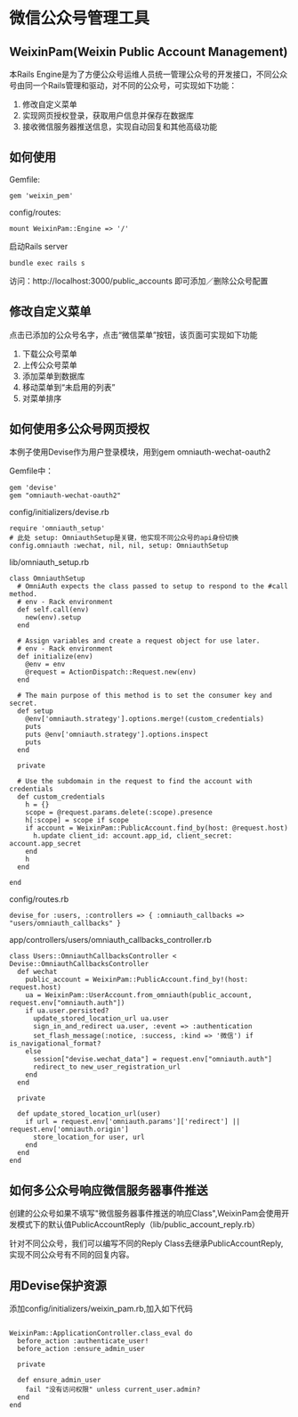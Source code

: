 # 微信公众号管理工具
## WeixinPam(Weixin Public Account Management)

本Rails Engine是为了方便公众号运维人员统一管理公众号的开发接口，不同公众号由同一个Rails管理和驱动，对不同的公众号，可实现如下功能：

1. 修改自定义菜单
2. 实现网页授权登录，获取用户信息并保存在数据库
3. 接收微信服务器推送信息，实现自动回复和其他高级功能

## 如何使用


Gemfile:

```
gem 'weixin_pem'
```

config/routes:

```
mount WeixinPam::Engine => '/'
```

启动Rails server

```
bundle exec rails s
```

访问：http://localhost:3000/public_accounts 即可添加／删除公众号配置


## 修改自定义菜单

点击已添加的公众号名字，点击“微信菜单”按钮，该页面可实现如下功能

1. 下载公众号菜单
2. 上传公众号菜单
3. 添加菜单到数据库
4. 移动菜单到“未启用的列表”
5. 对菜单排序

## 如何使用多公众号网页授权

本例子使用Devise作为用户登录模块，用到gem omniauth-wechat-oauth2

Gemfile中：

```
gem 'devise'
gem "omniauth-wechat-oauth2"
```
config/initializers/devise.rb

```
require 'omniauth_setup'
# 此处 setup: OmniauthSetup是关键，他实现不同公众号的api身份切换
config.omniauth :wechat, nil, nil, setup: OmniauthSetup
```

lib/omniauth_setup.rb

```
class OmniauthSetup
  # OmniAuth expects the class passed to setup to respond to the #call method.
  # env - Rack environment
  def self.call(env)
    new(env).setup
  end

  # Assign variables and create a request object for use later.
  # env - Rack environment
  def initialize(env)
    @env = env
    @request = ActionDispatch::Request.new(env)
  end

  # The main purpose of this method is to set the consumer key and secret.
  def setup
    @env['omniauth.strategy'].options.merge!(custom_credentials)
    puts
    puts @env['omniauth.strategy'].options.inspect
    puts
  end

  private

  # Use the subdomain in the request to find the account with credentials
  def custom_credentials
    h = {}
    scope = @request.params.delete(:scope).presence
    h[:scope] = scope if scope
    if account = WeixinPam::PublicAccount.find_by(host: @request.host)
      h.update client_id: account.app_id, client_secret: account.app_secret
    end
    h
  end

end
```

config/routes.rb

```
devise_for :users, :controllers => { :omniauth_callbacks => "users/omniauth_callbacks" }
```

app/controllers/users/omniauth_callbacks_controller.rb

```
class Users::OmniauthCallbacksController < Devise::OmniauthCallbacksController
  def wechat
    public_account = WeixinPam::PublicAccount.find_by!(host: request.host)
    ua = WeixinPam::UserAccount.from_omniauth(public_account, request.env["omniauth.auth"])
    if ua.user.persisted?
      update_stored_location_url ua.user
      sign_in_and_redirect ua.user, :event => :authentication
      set_flash_message(:notice, :success, :kind => '微信') if is_navigational_format?
    else
      session["devise.wechat_data"] = request.env["omniauth.auth"]
      redirect_to new_user_registration_url
    end
  end

  private

  def update_stored_location_url(user)
    if url = request.env['omniauth.params']['redirect'] || request.env['omniauth.origin']
      store_location_for user, url
    end
  end
end

```
## 如何多公众号响应微信服务器事件推送

创建的公众号如果不填写"微信服务器事件推送的响应Class",WeixinPam会使用开发模式下的默认值PublicAccountReply（lib/public_account_reply.rb）

针对不同公众号，我们可以编写不同的Reply Class去继承PublicAccountReply,实现不同公众号有不同的回复内容。

## 用Devise保护资源

添加config/initializers/weixin_pam.rb,加入如下代码
```

WeixinPam::ApplicationController.class_eval do
  before_action :authenticate_user!
  before_action :ensure_admin_user

  private

  def ensure_admin_user
    fail "没有访问权限" unless current_user.admin?
  end
end
